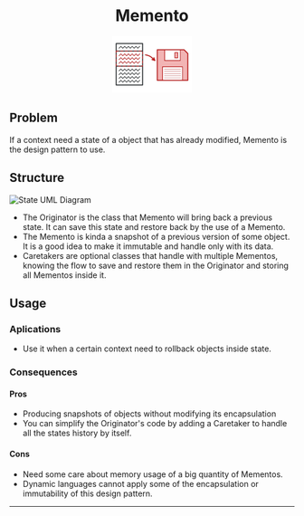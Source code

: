 <h1 align='center'>Memento</h1>

<p align='center'>
	<img src='../../../.github/memento.png' alt='Memento'>
</p>

## Problem

If a context need a state of a object that has already modified, Memento is the design pattern to use.

## Structure

![State UML Diagram](https://refactoring.guru/images/patterns/diagrams/memento/structure1.png "Memento UML Diagram")

- The Originator is the class that Memento will bring back a previous state. It can save this state and restore back by the use of a Memento.
- The Memento is kinda a snapshot of a previous version of some object. It is a good idea to make it immutable and handle only with its data.
- Caretakers are optional classes that handle with multiple Mementos, knowing the flow to save and restore them in the Originator and storing all Mementos inside it.

## Usage

### Aplications
- Use it when a certain context need to rollback objects inside state.

### Consequences
#### Pros
- Producing snapshots of objects without modifying its encapsulation
- You can simplify the Originator's code by adding a Caretaker to handle all the states history by itself. 


#### Cons
- Need some care about memory usage of a big quantity of Mementos.
- Dynamic languages cannot apply some of the encapsulation or immutability of this design pattern. 

---